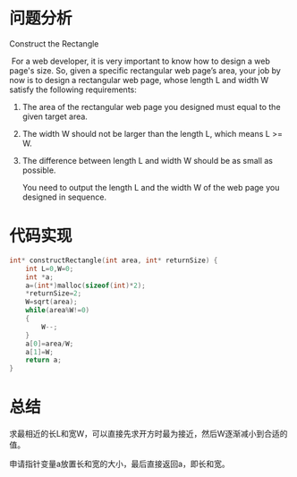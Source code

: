 # 问题分析

Construct the Rectangle

​	For a web developer, it is very important to know how to design a web page's size. So, given a specific rectangular web page’s area, your job by now is to design a rectangular web page, whose length L and width W satisfy the following requirements:

1. The area of the rectangular web page you designed must equal to the given target area.

2. The width W should not be larger than the length L, which means L >= W.

3. The difference between length L and width W should be as small as possible.

   You need to output the length L and the width W of the web page you designed in sequence.

# 代码实现

```c
int* constructRectangle(int area, int* returnSize) {
    int L=0,W=0;  
    int *a;  
    a=(int*)malloc(sizeof(int)*2);  
    *returnSize=2;  
    W=sqrt(area);  
    while(area%W!=0)
    {  
        W--;  
    }  
    a[0]=area/W;  
    a[1]=W;  
    return a; 
}
```

# 总结

求最相近的长L和宽W，可以直接先求开方时最为接近，然后W逐渐减小到合适的值。

申请指针变量a放置长和宽的大小，最后直接返回a，即长和宽。